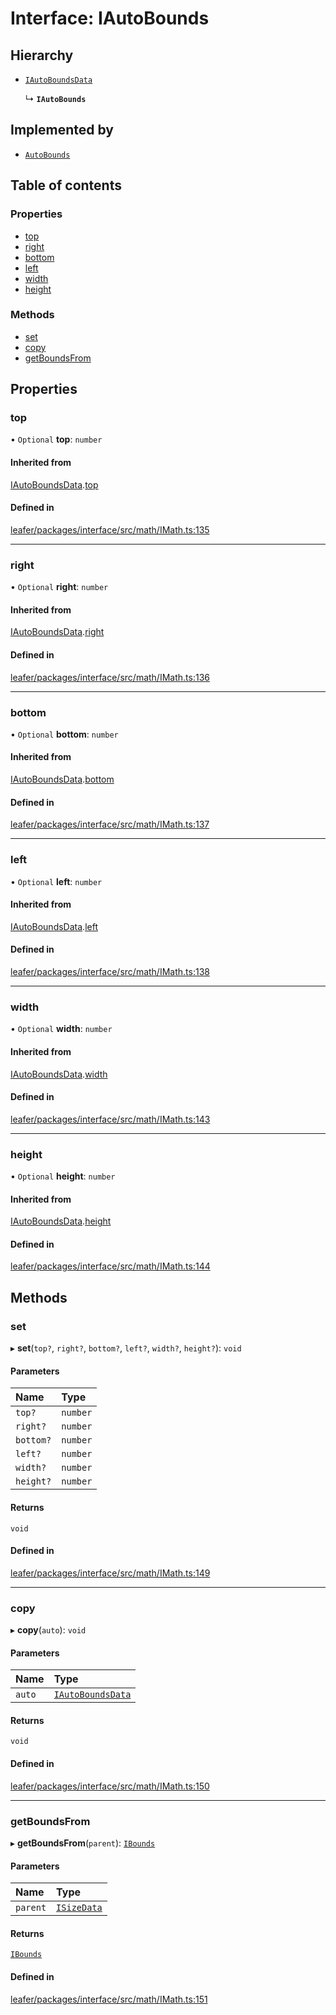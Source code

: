 # Interface: IAutoBounds

## Hierarchy

- [`IAutoBoundsData`](IAutoBoundsData.md)

  ↳ **`IAutoBounds`**

## Implemented by

- [`AutoBounds`](../classes/AutoBounds.md)

## Table of contents

### Properties

- [top](IAutoBounds.md#top)
- [right](IAutoBounds.md#right)
- [bottom](IAutoBounds.md#bottom)
- [left](IAutoBounds.md#left)
- [width](IAutoBounds.md#width)
- [height](IAutoBounds.md#height)

### Methods

- [set](IAutoBounds.md#set)
- [copy](IAutoBounds.md#copy)
- [getBoundsFrom](IAutoBounds.md#getboundsfrom)

## Properties

### top

• `Optional` **top**: `number`

#### Inherited from

[IAutoBoundsData](IAutoBoundsData.md).[top](IAutoBoundsData.md#top)

#### Defined in

[leafer/packages/interface/src/math/IMath.ts:135](https://github.com/leaferjs/leafer/blob/0c6b9de/packages/interface/src/math/IMath.ts#L135)

___

### right

• `Optional` **right**: `number`

#### Inherited from

[IAutoBoundsData](IAutoBoundsData.md).[right](IAutoBoundsData.md#right)

#### Defined in

[leafer/packages/interface/src/math/IMath.ts:136](https://github.com/leaferjs/leafer/blob/0c6b9de/packages/interface/src/math/IMath.ts#L136)

___

### bottom

• `Optional` **bottom**: `number`

#### Inherited from

[IAutoBoundsData](IAutoBoundsData.md).[bottom](IAutoBoundsData.md#bottom)

#### Defined in

[leafer/packages/interface/src/math/IMath.ts:137](https://github.com/leaferjs/leafer/blob/0c6b9de/packages/interface/src/math/IMath.ts#L137)

___

### left

• `Optional` **left**: `number`

#### Inherited from

[IAutoBoundsData](IAutoBoundsData.md).[left](IAutoBoundsData.md#left)

#### Defined in

[leafer/packages/interface/src/math/IMath.ts:138](https://github.com/leaferjs/leafer/blob/0c6b9de/packages/interface/src/math/IMath.ts#L138)

___

### width

• `Optional` **width**: `number`

#### Inherited from

[IAutoBoundsData](IAutoBoundsData.md).[width](IAutoBoundsData.md#width)

#### Defined in

[leafer/packages/interface/src/math/IMath.ts:143](https://github.com/leaferjs/leafer/blob/0c6b9de/packages/interface/src/math/IMath.ts#L143)

___

### height

• `Optional` **height**: `number`

#### Inherited from

[IAutoBoundsData](IAutoBoundsData.md).[height](IAutoBoundsData.md#height)

#### Defined in

[leafer/packages/interface/src/math/IMath.ts:144](https://github.com/leaferjs/leafer/blob/0c6b9de/packages/interface/src/math/IMath.ts#L144)

## Methods

### set

▸ **set**(`top?`, `right?`, `bottom?`, `left?`, `width?`, `height?`): `void`

#### Parameters

| Name | Type |
| :------ | :------ |
| `top?` | `number` |
| `right?` | `number` |
| `bottom?` | `number` |
| `left?` | `number` |
| `width?` | `number` |
| `height?` | `number` |

#### Returns

`void`

#### Defined in

[leafer/packages/interface/src/math/IMath.ts:149](https://github.com/leaferjs/leafer/blob/0c6b9de/packages/interface/src/math/IMath.ts#L149)

___

### copy

▸ **copy**(`auto`): `void`

#### Parameters

| Name | Type |
| :------ | :------ |
| `auto` | [`IAutoBoundsData`](IAutoBoundsData.md) |

#### Returns

`void`

#### Defined in

[leafer/packages/interface/src/math/IMath.ts:150](https://github.com/leaferjs/leafer/blob/0c6b9de/packages/interface/src/math/IMath.ts#L150)

___

### getBoundsFrom

▸ **getBoundsFrom**(`parent`): [`IBounds`](IBounds.md)

#### Parameters

| Name | Type |
| :------ | :------ |
| `parent` | [`ISizeData`](ISizeData.md) |

#### Returns

[`IBounds`](IBounds.md)

#### Defined in

[leafer/packages/interface/src/math/IMath.ts:151](https://github.com/leaferjs/leafer/blob/0c6b9de/packages/interface/src/math/IMath.ts#L151)
